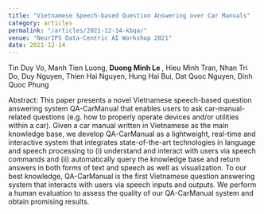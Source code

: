 ```yaml
---
title: "Vietnamese Speech-based Question Answering over Car Manuals"
category: articles
permalink: "/articles/2021-12-14-kbqa/"
venue: "NeurIPS Data-Centric AI Workshop 2021"
date: 2021-12-14
---
```


Tin Duy Vo, Manh Tien Luong, <b> Duong Minh Le </b>, Hieu Minh Tran, Nhan Tri Do, Duy Nguyen, Thien Hai Nguyen, Hung Hai Bui, Dat Quoc Nguyen, Dinh Quoc Phung

Abstract: This paper presents a novel Vietnamese speech-based question answering system QA-CarManual that enables users to ask car-manual-related questions (e.g. how to properly operate devices and/or utilities within a car). Given a car manual written in Vietnamese as the main knowledge base, we develop QA-CarManual as a lightweight, real-time and interactive system that integrates state-of-the-art technologies in language and speech processing to (i) understand and interact with users via speech commands and (ii) automatically query the knowledge base and return answers in both forms of text and speech as well as visualization. To our best knowledge, QA-CarManual is the first Vietnamese question answering system that interacts with users via speech inputs and outputs. We perform a human evaluation to assess the quality of our QA-CarManual system and obtain promising results.